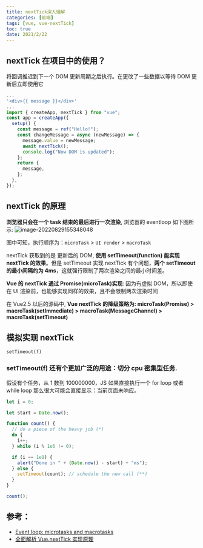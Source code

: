```yaml
---
title: nextTick深入理解
categories: [前端]
tags: [vue, vue-nextTick]
toc: true
date: 2021/2/22
---
```


## nextTick 在项目中的使用？

将回调推迟到下一个 DOM 更新周期之后执行。在更改了一些数据以等待 DOM 更新后立即使用它

```jsx
...
'<div>{{ message }}</div>'
...
import { createApp, nextTick } from "vue";
const app = createApp({
  setup() {
    const message = ref("Hello!");
    const changeMessage = async (newMessage) => {
      message.value = newMessage;
      await nextTick();
      console.log("Now DOM is updated");
    };
    return {
      message,
    };
  },
});
```

## nextTick 的原理

**浏览器只会在一个 task 结束的最后进行一次渲染**, 浏览器的 eventloop 如下图所示:
![image-20220829155348048](/Users/wushangcheng/Pictures/Typora/image-20220829155348048.png)

图中可知，执行顺序为：`microTask` > `UI render` > `macroTask`

nextTick 获取到的是 更新后的 DOM, **使用 setTimeout(function) 能实现 nextTick 的效果**。但是 setTimeout 实现 nextTick 有个问题，**两个 setTimeout 的最小间隔约为 4ms**，这就强行限制了两次渲染之间的最小时间差。

**Vue 的 nextTick 通过 Promise(microTask)实现**: 因为有虚拟 DOM，所以即使在 UI 渲染前，也能够实现同样的效果，且不会限制两次渲染时间

在 Vue2.5 以后的源码中, **Vue nextTick 的降级策略为: microTask(Promise) > macroTask(setImmediate) > macroTask(MessageChannel) > macroTask(setTimeout)**

## 模拟实现 nextTick

`setTimeout(f)`

### setTimeout(f) 还有个更加广泛的用途：切分 cpu 密集型任务.

假设有个任务，从 1 数到 100000000，JS 如果直接执行一个 for loop 或者 while loop 那么很大可能会直接显示：当前页面未响应。

```js
let i = 0;

let start = Date.now();

function count() {
  // do a piece of the heavy job (*)
  do {
    i++;
  } while (i % 1e6 != 0);

  if (i == 1e9) {
    alert("Done in " + (Date.now() - start) + "ms");
  } else {
    setTimeout(count); // schedule the new call (**)
  }
}

count();
```

## 参考：

- [Event loop: microtasks and macrotasks](https://javascript.info/event-loop)
- [全面解析 Vue.nextTick 实现原理](https://juejin.cn/post/6844903590293684231#heading-3)
